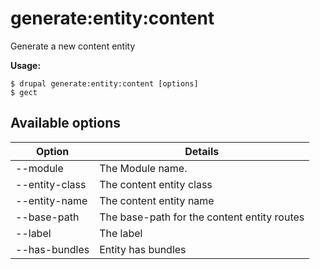 # generate:entity:content
Generate a new content entity

**Usage:**
```
$ drupal generate:entity:content [options]
$ gect  
```

## Available options
Option | Details
-------|-------------
--module | The Module name.
--entity-class | The content entity class
--entity-name | The content entity name
--base-path | The base-path for the content entity routes
--label | The label
--has-bundles | Entity has bundles
